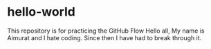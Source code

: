 # hello-world
This repository is for practicing the GitHub Flow
Hello all, My name is Aimurat and I hate coding. Since then I have had to break through it.  
